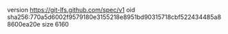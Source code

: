 version https://git-lfs.github.com/spec/v1
oid sha256:770a5d6002f9579180e3155218e8951bd90315718cbf522434485a88600ea20e
size 6160

